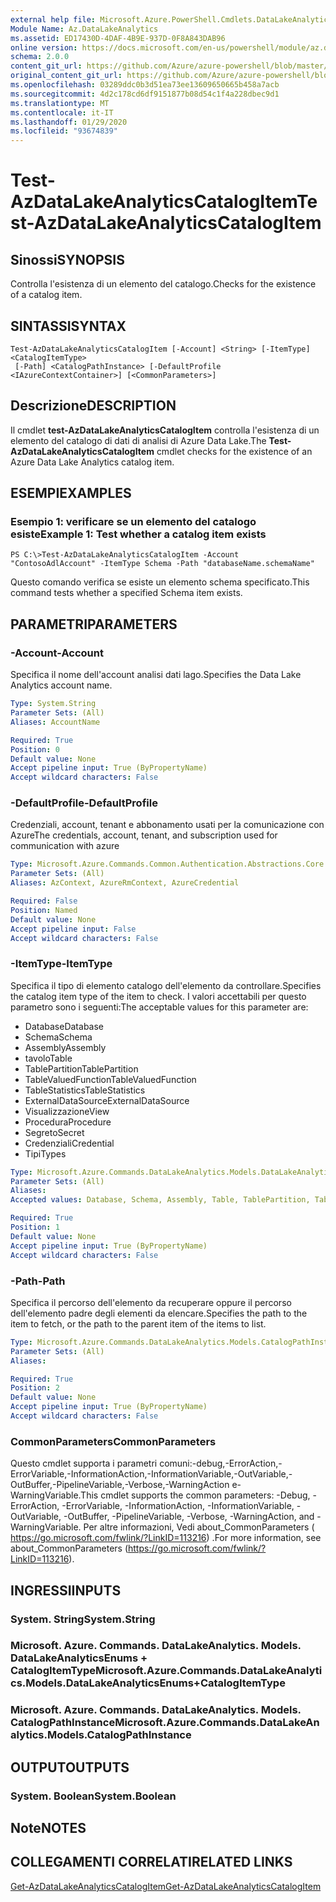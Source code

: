 ```yaml
---
external help file: Microsoft.Azure.PowerShell.Cmdlets.DataLakeAnalytics.dll-Help.xml
Module Name: Az.DataLakeAnalytics
ms.assetid: ED17430D-4DAF-4B9E-937D-0F8A843DAB96
online version: https://docs.microsoft.com/en-us/powershell/module/az.datalakeanalytics/test-azdatalakeanalyticscatalogitem
schema: 2.0.0
content_git_url: https://github.com/Azure/azure-powershell/blob/master/src/DataLakeAnalytics/DataLakeAnalytics/help/Test-AzDataLakeAnalyticsCatalogItem.md
original_content_git_url: https://github.com/Azure/azure-powershell/blob/master/src/DataLakeAnalytics/DataLakeAnalytics/help/Test-AzDataLakeAnalyticsCatalogItem.md
ms.openlocfilehash: 03289ddc0b3d51ea73ee13609650665b458a7acb
ms.sourcegitcommit: 4d2c178cd6df9151877b08d54c1f4a228dbec9d1
ms.translationtype: MT
ms.contentlocale: it-IT
ms.lasthandoff: 01/29/2020
ms.locfileid: "93674839"
---
```

# <span data-ttu-id="95544-101">Test-AzDataLakeAnalyticsCatalogItem</span><span class="sxs-lookup"><span data-stu-id="95544-101">Test-AzDataLakeAnalyticsCatalogItem</span></span>

## <span data-ttu-id="95544-102">Sinossi</span><span class="sxs-lookup"><span data-stu-id="95544-102">SYNOPSIS</span></span>
<span data-ttu-id="95544-103">Controlla l'esistenza di un elemento del catalogo.</span><span class="sxs-lookup"><span data-stu-id="95544-103">Checks for the existence of a catalog item.</span></span>

## <span data-ttu-id="95544-104">SINTASSI</span><span class="sxs-lookup"><span data-stu-id="95544-104">SYNTAX</span></span>

```
Test-AzDataLakeAnalyticsCatalogItem [-Account] <String> [-ItemType] <CatalogItemType>
 [-Path] <CatalogPathInstance> [-DefaultProfile <IAzureContextContainer>] [<CommonParameters>]
```

## <span data-ttu-id="95544-105">Descrizione</span><span class="sxs-lookup"><span data-stu-id="95544-105">DESCRIPTION</span></span>
<span data-ttu-id="95544-106">Il cmdlet **test-AzDataLakeAnalyticsCatalogItem** controlla l'esistenza di un elemento del catalogo di dati di analisi di Azure Data Lake.</span><span class="sxs-lookup"><span data-stu-id="95544-106">The **Test-AzDataLakeAnalyticsCatalogItem** cmdlet checks for the existence of an Azure Data Lake Analytics catalog item.</span></span>

## <span data-ttu-id="95544-107">ESEMPI</span><span class="sxs-lookup"><span data-stu-id="95544-107">EXAMPLES</span></span>

### <span data-ttu-id="95544-108">Esempio 1: verificare se un elemento del catalogo esiste</span><span class="sxs-lookup"><span data-stu-id="95544-108">Example 1: Test whether a catalog item exists</span></span>
```
PS C:\>Test-AzDataLakeAnalyticsCatalogItem -Account "ContosoAdlAccount" -ItemType Schema -Path "databaseName.schemaName"
```

<span data-ttu-id="95544-109">Questo comando verifica se esiste un elemento schema specificato.</span><span class="sxs-lookup"><span data-stu-id="95544-109">This command tests whether a specified Schema item exists.</span></span>

## <span data-ttu-id="95544-110">PARAMETRI</span><span class="sxs-lookup"><span data-stu-id="95544-110">PARAMETERS</span></span>

### <span data-ttu-id="95544-111">-Account</span><span class="sxs-lookup"><span data-stu-id="95544-111">-Account</span></span>
<span data-ttu-id="95544-112">Specifica il nome dell'account analisi dati lago.</span><span class="sxs-lookup"><span data-stu-id="95544-112">Specifies the Data Lake Analytics account name.</span></span>

```yaml
Type: System.String
Parameter Sets: (All)
Aliases: AccountName

Required: True
Position: 0
Default value: None
Accept pipeline input: True (ByPropertyName)
Accept wildcard characters: False
```

### <span data-ttu-id="95544-113">-DefaultProfile</span><span class="sxs-lookup"><span data-stu-id="95544-113">-DefaultProfile</span></span>
<span data-ttu-id="95544-114">Credenziali, account, tenant e abbonamento usati per la comunicazione con Azure</span><span class="sxs-lookup"><span data-stu-id="95544-114">The credentials, account, tenant, and subscription used for communication with azure</span></span>

```yaml
Type: Microsoft.Azure.Commands.Common.Authentication.Abstractions.Core.IAzureContextContainer
Parameter Sets: (All)
Aliases: AzContext, AzureRmContext, AzureCredential

Required: False
Position: Named
Default value: None
Accept pipeline input: False
Accept wildcard characters: False
```

### <span data-ttu-id="95544-115">-ItemType</span><span class="sxs-lookup"><span data-stu-id="95544-115">-ItemType</span></span>
<span data-ttu-id="95544-116">Specifica il tipo di elemento catalogo dell'elemento da controllare.</span><span class="sxs-lookup"><span data-stu-id="95544-116">Specifies the catalog item type of the item to check.</span></span>
<span data-ttu-id="95544-117">I valori accettabili per questo parametro sono i seguenti:</span><span class="sxs-lookup"><span data-stu-id="95544-117">The acceptable values for this parameter are:</span></span>
- <span data-ttu-id="95544-118">Database</span><span class="sxs-lookup"><span data-stu-id="95544-118">Database</span></span>
- <span data-ttu-id="95544-119">Schema</span><span class="sxs-lookup"><span data-stu-id="95544-119">Schema</span></span>
- <span data-ttu-id="95544-120">Assembly</span><span class="sxs-lookup"><span data-stu-id="95544-120">Assembly</span></span>
- <span data-ttu-id="95544-121">tavolo</span><span class="sxs-lookup"><span data-stu-id="95544-121">Table</span></span>
- <span data-ttu-id="95544-122">TablePartition</span><span class="sxs-lookup"><span data-stu-id="95544-122">TablePartition</span></span>
- <span data-ttu-id="95544-123">TableValuedFunction</span><span class="sxs-lookup"><span data-stu-id="95544-123">TableValuedFunction</span></span>
- <span data-ttu-id="95544-124">TableStatistics</span><span class="sxs-lookup"><span data-stu-id="95544-124">TableStatistics</span></span>
- <span data-ttu-id="95544-125">ExternalDataSource</span><span class="sxs-lookup"><span data-stu-id="95544-125">ExternalDataSource</span></span>
- <span data-ttu-id="95544-126">Visualizzazione</span><span class="sxs-lookup"><span data-stu-id="95544-126">View</span></span>
- <span data-ttu-id="95544-127">Procedura</span><span class="sxs-lookup"><span data-stu-id="95544-127">Procedure</span></span>
- <span data-ttu-id="95544-128">Segreto</span><span class="sxs-lookup"><span data-stu-id="95544-128">Secret</span></span>
- <span data-ttu-id="95544-129">Credenziali</span><span class="sxs-lookup"><span data-stu-id="95544-129">Credential</span></span>
- <span data-ttu-id="95544-130">Tipi</span><span class="sxs-lookup"><span data-stu-id="95544-130">Types</span></span>

```yaml
Type: Microsoft.Azure.Commands.DataLakeAnalytics.Models.DataLakeAnalyticsEnums+CatalogItemType
Parameter Sets: (All)
Aliases:
Accepted values: Database, Schema, Assembly, Table, TablePartition, TableValuedFunction, TableStatistics, ExternalDataSource, View, Procedure, Secret, Credential, Types, Package

Required: True
Position: 1
Default value: None
Accept pipeline input: True (ByPropertyName)
Accept wildcard characters: False
```

### <span data-ttu-id="95544-131">-Path</span><span class="sxs-lookup"><span data-stu-id="95544-131">-Path</span></span>
<span data-ttu-id="95544-132">Specifica il percorso dell'elemento da recuperare oppure il percorso dell'elemento padre degli elementi da elencare.</span><span class="sxs-lookup"><span data-stu-id="95544-132">Specifies the path to the item to fetch, or the path to the parent item of the items to list.</span></span>

```yaml
Type: Microsoft.Azure.Commands.DataLakeAnalytics.Models.CatalogPathInstance
Parameter Sets: (All)
Aliases:

Required: True
Position: 2
Default value: None
Accept pipeline input: True (ByPropertyName)
Accept wildcard characters: False
```

### <span data-ttu-id="95544-133">CommonParameters</span><span class="sxs-lookup"><span data-stu-id="95544-133">CommonParameters</span></span>
<span data-ttu-id="95544-134">Questo cmdlet supporta i parametri comuni:-debug,-ErrorAction,-ErrorVariable,-InformationAction,-InformationVariable,-OutVariable,-OutBuffer,-PipelineVariable,-Verbose,-WarningAction e-WarningVariable.</span><span class="sxs-lookup"><span data-stu-id="95544-134">This cmdlet supports the common parameters: -Debug, -ErrorAction, -ErrorVariable, -InformationAction, -InformationVariable, -OutVariable, -OutBuffer, -PipelineVariable, -Verbose, -WarningAction, and -WarningVariable.</span></span> <span data-ttu-id="95544-135">Per altre informazioni, Vedi about_CommonParameters ( https://go.microsoft.com/fwlink/?LinkID=113216) .</span><span class="sxs-lookup"><span data-stu-id="95544-135">For more information, see about_CommonParameters (https://go.microsoft.com/fwlink/?LinkID=113216).</span></span>

## <span data-ttu-id="95544-136">INGRESSI</span><span class="sxs-lookup"><span data-stu-id="95544-136">INPUTS</span></span>

### <span data-ttu-id="95544-137">System. String</span><span class="sxs-lookup"><span data-stu-id="95544-137">System.String</span></span>

### <span data-ttu-id="95544-138">Microsoft. Azure. Commands. DataLakeAnalytics. Models. DataLakeAnalyticsEnums + CatalogItemType</span><span class="sxs-lookup"><span data-stu-id="95544-138">Microsoft.Azure.Commands.DataLakeAnalytics.Models.DataLakeAnalyticsEnums+CatalogItemType</span></span>

### <span data-ttu-id="95544-139">Microsoft. Azure. Commands. DataLakeAnalytics. Models. CatalogPathInstance</span><span class="sxs-lookup"><span data-stu-id="95544-139">Microsoft.Azure.Commands.DataLakeAnalytics.Models.CatalogPathInstance</span></span>

## <span data-ttu-id="95544-140">OUTPUT</span><span class="sxs-lookup"><span data-stu-id="95544-140">OUTPUTS</span></span>

### <span data-ttu-id="95544-141">System. Boolean</span><span class="sxs-lookup"><span data-stu-id="95544-141">System.Boolean</span></span>

## <span data-ttu-id="95544-142">Note</span><span class="sxs-lookup"><span data-stu-id="95544-142">NOTES</span></span>

## <span data-ttu-id="95544-143">COLLEGAMENTI CORRELATI</span><span class="sxs-lookup"><span data-stu-id="95544-143">RELATED LINKS</span></span>

[<span data-ttu-id="95544-144">Get-AzDataLakeAnalyticsCatalogItem</span><span class="sxs-lookup"><span data-stu-id="95544-144">Get-AzDataLakeAnalyticsCatalogItem</span></span>](./Get-AzDataLakeAnalyticsCatalogItem.md)



